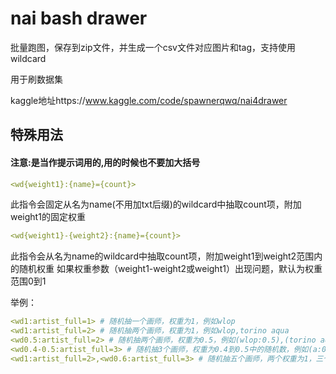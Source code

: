 # nai bash drawer
批量跑图，保存到zip文件，并生成一个csv文件对应图片和tag，支持使用wildcard

用于刷数据集

kaggle地址https://www.kaggle.com/code/spawnerqwq/nai4drawer

## 特殊用法
#### 注意:是当作提示词用的,用的时候也不要加大括号
```yaml
<wd{weight1}:{name}={count}>
```
此指令会固定从名为name(不用加txt后缀)的wildcard中抽取count项，附加weight1的固定权重

```yaml
<wd{weight1}-{weight2}:{name}={count}>
```
此指令会从名为name的wildcard中抽取count项，附加weight1到weight2范围内的随机权重
如果权重参数（weight1-weight2或weight1）出现问题，默认为权重范围0到1

举例：
```yaml
<wd1:artist_full=1> # 随机抽一个画师，权重为1，例如wlop
<wd1:artist_full=2> # 随机抽两个画师，权重为1，例如wlop,torino aqua
<wd0.5:artist_full=2> # 随机抽两个画师，权重为0.5，例如(wlop:0.5),(torino aqua:0.5)
<wd0.4-0.5:artist_full=3> # 随机抽3个画师，权重为0.4到0.5中的随机数，例如(a:0.4111),(b:0.4231),(c:0.4342)
<wd1:artist_full=2>,<wd0.6:artist_full=3> # 随机抽五个画师，两个权重为1，三个权重为0.6
```
